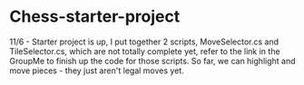 # Chess-starter-project

11/6 - Starter project is up, I put together 2 scripts, MoveSelector.cs and TileSelector.cs, which are not totally complete yet, refer to the link in the GroupMe to finish up the code for those scripts. So far, we can highlight and move pieces - they just aren't legal moves yet.
